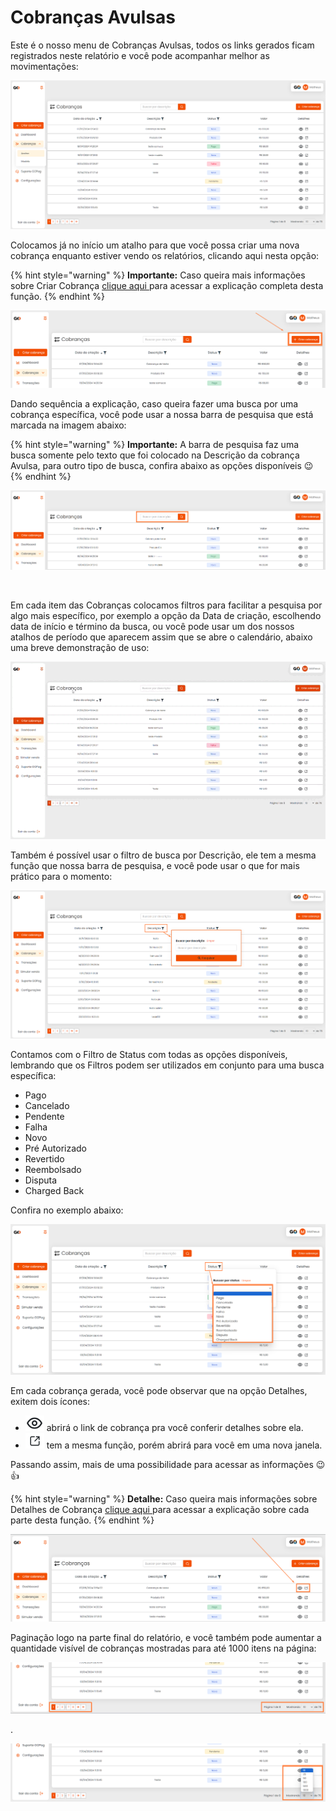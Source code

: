 # Cobranças Avulsas

<p>Este é o nosso menu de Cobranças Avulsas, todos os links gerados ficam registrados neste relatório e você pode acompanhar melhor as movimentações:</p>

![cobrancas_menu_avulsa](/assets/prints/cobrancas_menu_avulsa.png)

Colocamos já no início um atalho para que você possa criar uma nova cobrança enquanto estiver vendo os relatórios, clicando aqui nesta opção:

{% hint style="warning" %}
**Importante:** Caso queira mais informações sobre Criar Cobrança [clique aqui ](https://docs.gopag.com.br/criar_cobranca) para acessar a explicação completa desta função.
{% endhint %}

![cobrancas_menu_avulsa_criar_cobranca](/assets/prints/cobrancas_menu_avulsa_criar_cobranca.png)

Dando sequência a explicação, caso queira fazer uma busca por uma cobrança específica, você pode usar a nossa barra de pesquisa que está marcada na imagem abaixo:

{% hint style="warning" %}
**Importante:**  A barra de pesquisa faz uma busca somente pelo texto que foi colocado na Descrição da cobrança Avulsa, para outro tipo de busca, confira abaixo as opções disponíveis 😉
{% endhint %}

![cobrancas_menu_avulsa_barra_pesquisa](/assets/prints/cobrancas_menu_avulsa_barra_pesquisa.png)

<br>

<p>Em cada item das Cobranças colocamos filtros para facilitar a pesquisa por algo mais específico, por exemplo a opção da Data de criação, escolhendo data de início e término da busca, ou você pode usar um dos nossos atalhos de período que aparecem assim que se abre o calendário, abaixo uma breve demonstração de uso:</p>

![cobrancas_menu_avulsa_filtro_data_criacao](/assets/prints/cobrancas_menu_avulsa_filtro_data_criacao.gif)

<p>Também é possível usar o filtro de busca por Descrição, ele tem a mesma função que nossa barra de pesquisa, e você pode usar o que for mais prático para o momento:</p>

![cobrancas_menu_avulsa_filtro_descricao](/assets/prints/cobrancas_menu_avulsa_filtro_descricao.png)

Contamos com o Filtro de Status com todas as opções disponíveis, lembrando que os Filtros podem ser utilizados em conjunto para uma busca específica:<br>
 - Pago
 - Cancelado
 - Pendente
 - Falha
 - Novo
 - Pré Autorizado
 - Revertido
 - Reembolsado
 - Disputa
 - Charged Back<br>

 Confira no exemplo abaixo:

![cobrancas_menu_avulsa_filtro_status](/assets/prints/cobrancas_menu_avulsa_filtro_status.png)

Em cada cobrança gerada, você pode observar que na opção Detalhes, exitem dois ícones:
- <img src="/assets/prints/icon_olho_detalhes_transacao.png" alt="" data-size="line"> abrirá o link de cobrança pra você conferir detalhes sobre ela.
- <img src="/assets/prints/icon_quadrado_detalhes_transacao.png" alt="" data-size="line"> tem a mesma função, porém abrirá para você em uma nova janela.

Passando assim, mais de uma possibilidade para acessar as informações 😉👍

{% hint style="warning" %}
**Detalhe:** Caso queira mais informações sobre Detalhes de Cobrança [clique aqui ](https://docs.gopag.com.br/criar_cobranca/link_cobranca) para acessar a explicação sobre cada parte desta função.
{% endhint %}

![cobrancas_menu_avulsa_detalhes_cobranca](/assets/prints/cobrancas_menu_avulsa_detalhes_cobranca.png)


Paginação logo na parte final do relatório, e você também pode aumentar a quantidade visível de cobranças mostradas para até 1000 itens na página:

![cobrancas_menu_avulsa_paginacao_1](/assets/prints/cobrancas_menu_avulsa_paginacao.png)
<p>.</p>

![cobrancas_menu_avulsa_paginacao_2](/assets/prints/cobrancas_menu_avulsa_paginacao_2.png)